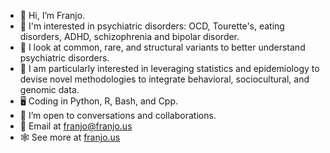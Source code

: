 - 👋 Hi, I’m Franjo.  
- 🧠 I'm interested in psychiatric disorders: OCD, Tourette's, eating disorders, ADHD, schizophrenia and bipolar disorder.  
- 🧬 I look at common, rare, and structural variants to better understand psychiatric disorders.  
- 🧮 I am particularly interested in leveraging statistics and epidemiology to devise novel methodologies to integrate behavioral, sociocultural, and genomic data.  
- 🖥️ Coding in Python, R, Bash, and Cpp.  
- 👀 I’m open to conversations and collaborations.  
- 📧 Email at [franjo@franjo.us](mailto:franjo@franjo.us)  
- 🕸 See more at [franjo.us](https://www.franjo.us)  

<!---
FranjoIM/FranjoIM is a ✨ special ✨ repository because its `README.md` (this file) appears on your GitHub profile.
You can click the Preview link to take a look at your changes.
--->

